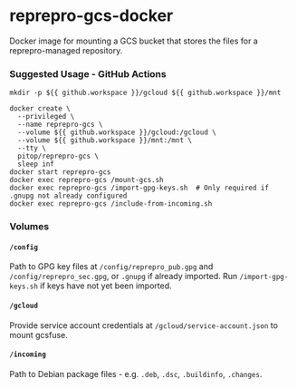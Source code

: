 # reprepro-gcs-docker

Docker image for mounting a GCS bucket that stores the files for a reprepro-managed repository.

### Suggested Usage - GitHub Actions

```
mkdir -p ${{ github.workspace }}/gcloud ${{ github.workspace }}/mnt

docker create \
  --privileged \
  --name reprepro-gcs \
  --volume ${{ github.workspace }}/gcloud:/gcloud \
  --volume ${{ github.workspace }}/mnt:/mnt \
  --tty \
  pitop/reprepro-gcs \
  sleep inf
docker start reprepro-gcs
docker exec reprepro-gcs /mount-gcs.sh
docker exec reprepro-gcs /import-gpg-keys.sh  # Only required if .gnupg not already configured
docker exec reprepro-gcs /include-from-incoming.sh
```

### Volumes

#### `/config`

Path to GPG key files at `/config/reprepro_pub.gpg` and `/config/reprepro_sec.gpg`, or `.gnupg` if already imported. Run `/import-gpg-keys.sh` if keys have not yet been imported.

#### `/gcloud`

Provide service account credentials at `/gcloud/service-account.json` to mount gcsfuse.

#### `/incoming`

Path to Debian package files - e.g. `.deb`, `.dsc`, `.buildinfo`, `.changes`.
